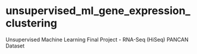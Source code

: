 # unsupervised_ml_gene_expression_clustering
Unsupervised Machine Learning Final Project - RNA-Seq (HiSeq) PANCAN Dataset
